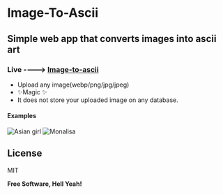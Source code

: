 # Image-To-Ascii
## Simple web app that converts images into ascii art 

### Live ----> [Image-to-ascii](https://nitch193.github.io/Image-to-Ascii/)

- Upload any image(webp/png/jpg/jpeg)
- ✨Magic ✨
- It does not store your uploaded image on any database.

#### Examples
![Asian girl](https://i.ibb.co/VwM331t/Asian.png)
![Monalisa](https://i.ibb.co/dMmfSSn/download-2.png)

## License

MIT

**Free Software, Hell Yeah!**
